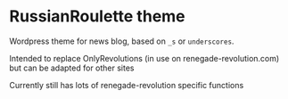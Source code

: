 RussianRoulette theme
===

Wordpress theme for news blog, based on `_s` or `underscores`.

Intended to replace OnlyRevolutions (in use on renegade-revolution.com) but can be adapted for other sites

Currently still has lots of renegade-revolution specific functions 

